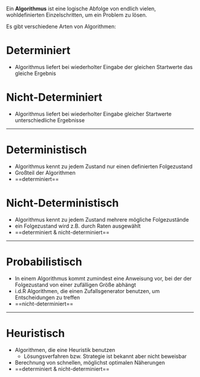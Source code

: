 Ein **Algorithmus** ist eine logische Abfolge von endlich vielen, wohldefinierten Einzelschritten, um ein Problem zu lösen.

Es gibt verschiedene Arten von Algorithmen:

# Determiniert

- Algorithmus liefert bei wiederholter Eingabe der gleichen Startwerte das gleiche Ergebnis
# Nicht-Determiniert

- Algorithmus liefert bei wiederholter Eingabe gleicher Startwerte unterschiedliche Ergebnisse

---
# Deterministisch

- Algorithmus kennt zu jedem Zustand nur einen definierten Folgezustand
- Großteil der Algorithmen
- ==determiniert==
# Nicht-Deterministisch

- Algorithmus kennt zu jedem Zustand mehrere mögliche Folgezustände
- ein Folgezustand wird z.B. durch Raten ausgewählt
- ==determiniert & nicht-determiniert==

---
# Probabilistisch

- In einem Algorithmus kommt zumindest eine Anweisung vor, bei der der Folgezustand von einer zufälligen Größe abhängt
- i.d.R Algorithmen, die einen Zufallsgenerator benutzen, um Entscheidungen zu treffen
- ==nicht-determiniert==

---
# Heuristisch

- Algorithmen, die eine Heuristik benutzen
	- Lösungsverfahren bzw. Strategie ist bekannt aber nicht beweisbar
- Berechnung von schnellen, möglichst optimalen Näherungen
- ==determiniert & nicht-determiniert==




